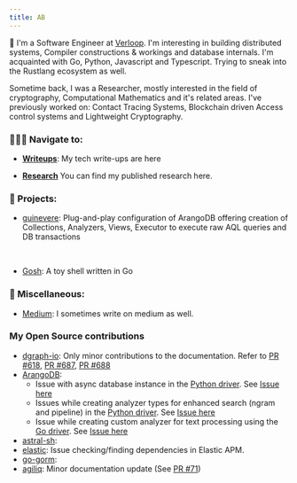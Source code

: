 ```yaml
---
title: AB
---
```


📍 I'm a Software Engineer at [Verloop](https://www.verloop.io). I'm interesting in building distributed systems, Compiler constructions & workings and database internals.
I'm acquainted with Go, Python, Javascript and Typescript. Trying to sneak into the Rustlang ecosystem as well.

Sometime back, I was a Researcher, mostly interested in the field of cryptography, Computational Mathematics and it's related areas.
I've previously worked on: Contact Tracing Systems, Blockchain driven Access control systems and Lightweight Cryptography.

### 🧑🏻‍💻 Navigate to:

- **[Writeups](./writeups)**: My tech write-ups are here

- **[Research](./research)** You can find my published research here.

### 📁 Projects:
* [guinevere](https://www.github.com/aaqibb13/guinevere):
Plug-and-play configuration of ArangoDB offering creation of Collections, Analyzers, Views, Executor to execute raw AQL queries and DB transactions
<br>

* [Gosh](https://github.com/aaqibb13/gosh): A toy shell written in Go

### 🌟 Miscellaneous:

- [Medium](https://aaqibb13.medium.com): I sometimes write on medium as well.

### My Open Source contributions
- [dgraph-io](https://github.com/dgraph-io): Only minor contributions to the documentation. Refer to [PR #618](https://github.com/dgraph-io/dgraph-docs/pull/618), [PR #687](https://github.com/dgraph-io/dgraph-docs/pull/687), [PR #688](https://github.com/dgraph-io/dgraph-docs/pull/688)
- [ArangoDB](https://github.com/arangodb):
    - Issue with async database instance in the [Python driver](https://github.com/arangodb/python-arango). See [Issue here](https://github.com/arangodb/python-arango/issues/226)
    - Issues while creating analyzer types for enhanced search (ngram and pipeline) in the [Python driver](https://github.com/arangodb/python-arango). See [Issue here](https://github.com/arangodb/python-arango/issues/204)
    - Issue while creating custom analyzer for text processing using the [Go driver](https://github.com/arangodb/go-driver). See [Issue here](https://github.com/arangodb/go-driver/issues/392)
- [astral-sh]():
- [elastic](https://github.com/elastic): Issue checking/finding dependencies in Elastic APM.
- [go-gorm]():
- [agiliq](https://github.com/agiliq): Minor documentation update (See [PR #71](https://github.com/agiliq/building-api-django/pull/71))
